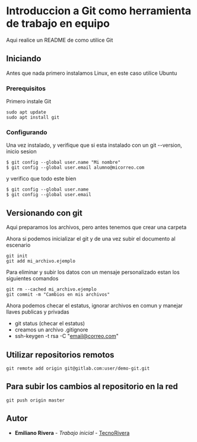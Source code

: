 # Introduccion a Git como herramienta de trabajo en equipo

Aqui realice un README de como utilice Git

## Iniciando

Antes que nada primero instalamos Linux, en este caso utilice Ubuntu

### Prerequisitos

Primero instale Git

```
sudo apt update
sudo apt install git
```

### Configurando

Una vez instalado, y verifique que si esta instalado con un git --version, inicio sesion

```
$ git config --global user.name "Mi nombre"
$ git config --global user.email alumno@micorreo.com
```

y verifico que todo este bien

```
$ git config --global user.name
$ git config --global user.email
```

## Versionando con git

Aqui preparamos los archivos, pero antes tenemos que crear una carpeta 

Ahora si podemos inicializar el git y de una vez subir el documento al escenario

```
git init
git add mi_archivo.ejemplo
```

Para eliminar y subir los datos con un mensaje personalizado estan los siguientes comandos

```
git rm --cached mi_archivo.ejemplo
git commit -m "Cambios en mis archivos"
```

Ahora podemos checar el estatus, ignorar archivos en comun y manejar llaves publicas y privadas

* git status (checar el estatus)
* creamos un archivo .gitignore
* ssh-keygen -t rsa -C "email@correo.com"

## Utilizar repositorios remotos

```
git remote add origin git@gitlab.com:user/demo-git.git
```

## Para subir los cambios al repositorio en la red

```
git push origin master
```

## Autor

* **Emiliano Rivera** - *Trabajo inicial* - [TecnoRivera](https://github.com/TecnoRivera)
